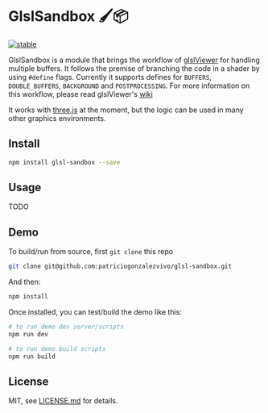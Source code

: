 # GlslSandbox 🖌📦

[![stable](http://badges.github.io/stability-badges/dist/stable.svg)](http://github.com/badges/stability-badges)

GlslSandbox is a module that brings the workflow of [glslViewer](https://github.com/patriciogonzalezvivo/glslViewer) for handling multiple buffers. It follows the premise of branching the code in a shader by using `#define` flags. Currently it supports defines for `BUFFERS`, `DOUBLE_BUFFERS`, `BACKGROUND` and `POSTPROCESSING`. For more information on this workflow, please read glslViewer's [wiki](https://github.com/patriciogonzalezvivo/glslViewer/wiki)

It works with [three.js](https://github.com/mrdoob/three.js) at the moment, but the logic can be used in many other graphics environments.



## Install

```sh
npm install glsl-sandbox --save
```

## Usage

TODO

## Demo

To build/run from source, first `git clone` this repo 

```sh
git clone git@github.com:patriciogonzalezvivo/glsl-sandbox.git
```

And then:

```sh
npm install
```

Once installed, you can test/build the demo like this:

```sh
# to run demo dev server/scripts
npm run dev

# to run demo build scripts
npm run build
```

## License

MIT, see [LICENSE.md](http://github.com/patriciogonzalezvivo/glsl-sandbox/blob/master/LICENSE.md) for details.
